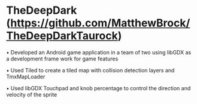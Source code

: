 # TheDeepDark (https://github.com/MatthewBrock/TheDeepDarkTaurock)

• Developed an Android game application in a team of two using libGDX as a development frame work
for game features

• Used Tiled to create a tiled map with collision detection layers and TmxMapLoader

• Used libGDX Touchpad and knob percentage to control the direction and velocity of the sprite
